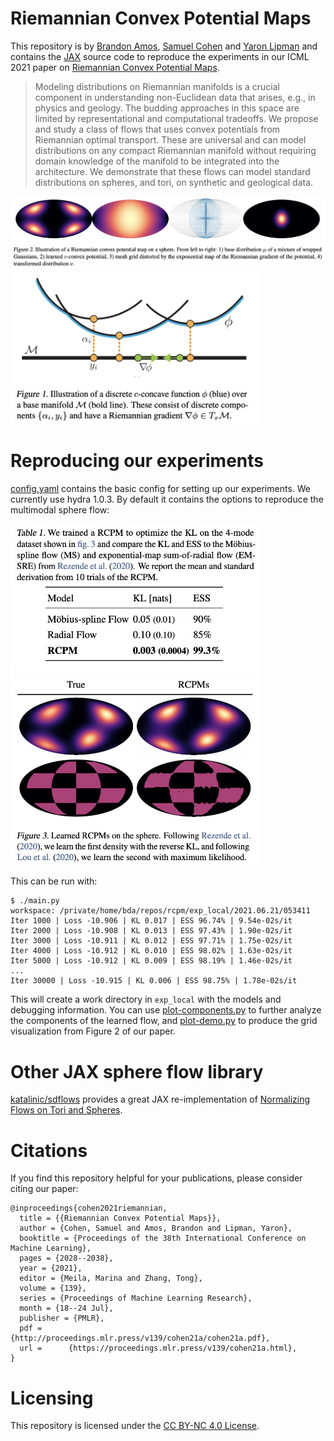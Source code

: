 # Riemannian Convex Potential Maps

This repository is by
[Brandon Amos](http://bamos.github.io),
[Samuel Cohen](https://samcohen16.github.io/)
and
[Yaron Lipman](http://www.wisdom.weizmann.ac.il/~ylipman/)
and contains the [JAX](https://jax.readthedocs.io/en/latest/)
source code to reproduce the
experiments in our ICML 2021 paper on
[Riemannian Convex Potential Maps](https://arxiv.org/abs/2106.10272).


> Modeling distributions on Riemannian manifolds is a crucial
> component in understanding non-Euclidean data that arises, e.g., in
> physics and geology. The budding approaches in this space are
> limited by representational and computational tradeoffs. We propose
> and study a class of flows that uses convex potentials from
> Riemannian optimal transport. These are universal and can model
> distributions on any compact Riemannian manifold without requiring
> domain knowledge of the manifold to be integrated into the
> architecture. We demonstrate that these flows can model standard
> distributions on spheres, and tori, on synthetic and geological
> data.

![](images/demo.png)
<img src='images/discrete-c-concave.png' width='400px'></img>

# Reproducing our experiments

[config.yaml](config.yaml) contains the basic config for
setting up our experiments.
We currently use hydra 1.0.3.
By default it contains the options to
reproduce the multimodal sphere flow:

<img src='images/table2.png' width='400px'></img>
<img src='images/fig3.png' width='400px'></img>

This can be run with:

```
$ ./main.py
workspace: /private/home/bda/repos/rcpm/exp_local/2021.06.21/053411
Iter 1000 | Loss -10.906 | KL 0.017 | ESS 96.74% | 9.54e-02s/it
Iter 2000 | Loss -10.908 | KL 0.013 | ESS 97.43% | 1.90e-02s/it
Iter 3000 | Loss -10.911 | KL 0.012 | ESS 97.71% | 1.75e-02s/it
Iter 4000 | Loss -10.912 | KL 0.010 | ESS 98.02% | 1.63e-02s/it
Iter 5000 | Loss -10.912 | KL 0.009 | ESS 98.19% | 1.46e-02s/it
...
Iter 30000 | Loss -10.915 | KL 0.006 | ESS 98.75% | 1.78e-02s/it
```

This will create a work directory in `exp_local` with
the models and debugging information.
You can use
[plot-components.py](plot-components.py)
to further analyze the components of the learned flow,
and
[plot-demo.py](plot-demo.py)
to produce the grid visualization from Figure 2
of our paper.

# Other JAX sphere flow library
[katalinic/sdflows](https://github.com/katalinic/sdflows)
provides a great JAX re-implementation of
[Normalizing Flows on Tori and Spheres](https://arxiv.org/abs/2002.02428).

# Citations
If you find this repository helpful for your publications,
please consider citing our paper:

```
@inproceedings{cohen2021riemannian,
  title = {{Riemannian Convex Potential Maps}},
  author = {Cohen, Samuel and Amos, Brandon and Lipman, Yaron},
  booktitle = {Proceedings of the 38th International Conference on Machine Learning},
  pages = {2028--2038},
  year = {2021},
  editor = {Meila, Marina and Zhang, Tong},
  volume = {139},
  series = {Proceedings of Machine Learning Research},
  month = {18--24 Jul},
  publisher = {PMLR},
  pdf = 	 {http://proceedings.mlr.press/v139/cohen21a/cohen21a.pdf},
  url = 	 {https://proceedings.mlr.press/v139/cohen21a.html},
}
```

# Licensing
This repository is licensed under the
[CC BY-NC 4.0 License](https://creativecommons.org/licenses/by-nc/4.0/).
